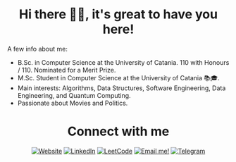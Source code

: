 <h1 align="center">Hi there 👋🏼, it's great to have you here!<br/> </h1> 

A few info about me: 
* B.Sc. in Computer Science at the University of Catania. 110 with Honours / 110. Nominated for a Merit Prize.
* M.Sc. Student in Computer Science at the University of Catania 📚🎓. 
* Main interests: Algorithms, Data Structures, Software Engineering, Data Engineering, and Quantum Computing. 
* Passionate about Movies and Politics.

<h1 align="center">Connect with me<br/> </h1> 
<p align="center">
    <a href="https://antonioscardace.github.io/" target="__blank"><img alt="Website" title="Visit my Website"
            src="https://img.shields.io/badge/-Website-success?style=for-the-badge&logo=HomeAdvisor&logoColor=white" /></a>
    <a href="https://www.linkedin.com/in/antonio-scardace/" target="__blank"><img alt="LinkedIn"
            src="https://img.shields.io/badge/LinkedIn-0077B5?style=for-the-badge&logo=linkedin&logoColor=white" /></a>
    <a href="https://leetcode.com/ElephanZ/" target="__blank"><img alt="LeetCode"
            src="https://img.shields.io/badge/-LeetCode-ff8c00?style=for-the-badge&labelColor=ff8c00&logo=LeetCode&logoColor=white" /></a>
    <a href="mailto:scardace.antonio@gmail.com" target="__blank"><img alt="Email me!"
            src="https://img.shields.io/badge/Gmail-D14836?style=for-the-badge&logo=gmail&logoColor=white" /></a>
    <a href="https://t.me/antonioscardace" target="__blank"><img alt="Telegram"
            src="https://img.shields.io/badge/Telegram-2CA5E0?style=for-the-badge&logo=telegram&logoColor=white" /></a>
</p>

